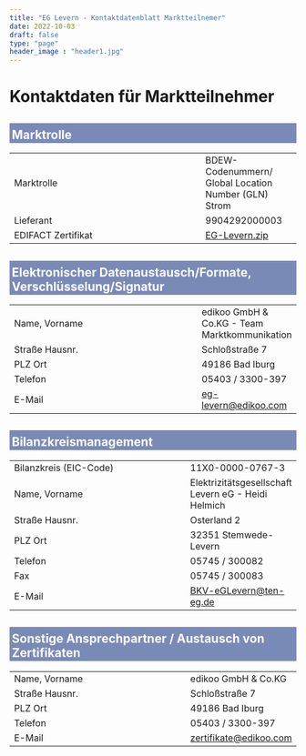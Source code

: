 ```yaml
---
title: "EG Levern - Kontaktdatenblatt Marktteilnemer"
date: 2022-10-03
draft: false
type: "page"
header_image : "header1.jpg"
---
```


<style>
table {
width:100%;
}

td:first-child {
	width: 20em;
}

h2 {
	padding: 8px 4px 2px 4px;
	background: #7A8AB7;
	color: white;
}
</style>

# Kontaktdaten für Marktteilnehmer


## Marktrolle

|                    |                                                           |
|--------------------|-----------------------------------------------------------|
| Marktrolle         | BDEW-Codenummern/ <br> Global Location Number (GLN) Strom |
| Lieferant          | 9904292000003                                             |
| EDIFACT Zertifikat | [EG-Levern.zip](/cert/2022-12-25-eg-levern.zip)           |

## Elektronischer Datenaustausch/Formate, Verschlüsselung/Signatur

|                |                                               |
|----------------|-----------------------------------------------|
| Name, Vorname  | edikoo GmbH & Co.KG - Team Marktkommunikation |
| Straße Hausnr. | Schloßstraße 7                                |
| PLZ Ort        | 49186 Bad Iburg                               |
| Telefon        | 05403 / 3300-397                              |
| E-Mail         | eg-levern@edikoo.com                          |

## Bilanzkreismanagement

|                        |                                                     |
|------------------------|-----------------------------------------------------|
| Bilanzkreis (EIC-Code) | 11X0-0000-0767-3                                    |
| Name, Vorname          | Elektrizitätsgesellschaft Levern eG - Heidi Helmich |
| Straße Hausnr.         | Osterland 2                                         |
| PLZ Ort                | 32351 Stemwede-Levern                               |
| Telefon                | 05745 / 300082                                      |
| Fax                    | 05745 / 300083                                      |
| E-Mail                 | BKV-eGLevern@ten-eg.de                              |

## Sonstige Ansprechpartner / Austausch von Zertifikaten

|                |                        |
|----------------|------------------------|
| Name, Vorname  | edikoo GmbH & Co.KG    |
| Straße Hausnr. | Schloßstraße 7         |
| PLZ Ort        | 49186 Bad Iburg        |
| Telefon        | 05403 / 3300-397       |
| E-Mail         | zertifikate@edikoo.com |
